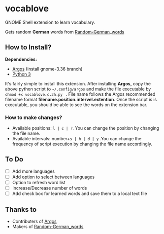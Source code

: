 # vocablove

GNOME Shell extension to learn vocabulary.

Gets random **German** words from [Random-German_words](https://www.bestrandoms.com/random-german-words)

## How to Install?

**Dependencies:**

* [Argos](https://github.com/rammie/argos/tree/gnome-3.36) (Install gnome-3.36 branch)
* [Python 3](https://www.python.org/)

It's fairly simple to install this extension. After installing **Argos,**  copy the above python script to `~/.config/argos` and make the file executable by `chmod +x vocablove.c.3h.py ` . File name follows the Argos recommended filename format **filename.position.intervel.extention**. Once the script is is executable, you should be able to see the words on the extension bar.

### How to make changes?

+ Available positions: `l | c | r`. You can change the position by changing the file name.
+ Available intervals:  number+`s | h | d | y` .You can change the frequency of script execution by changing the file name accordingly. 

## To Do

- [ ] Add more languages
- [ ] Add option to select between languages
- [ ] Option to refresh word list
- [ ] Increase/Decrease number of words
- [ ] Add check box for learned words and save them to a local text file

## Thanks to

* Contributers of [Argos](https://github.com/rammie/argos/tree/gnome-3.36)
* Makers of [Random-German_words](https://www.bestrandoms.com/random-german-words)